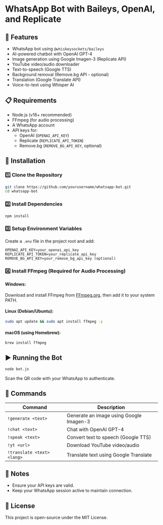 # WhatsApp Bot with Baileys, OpenAI, and Replicate

## 📌 Features
- WhatsApp bot using `@whiskeysockets/baileys`
- AI-powered chatbot with OpenAI GPT-4
- Image generation using Google Imagen-3 (Replicate API)
- YouTube video/audio downloader
- Text-to-speech (Google TTS)
- Background removal (Remove.bg API - optional)
- Translation (Google Translate API)
- Voice-to-text using Whisper AI

## 📋 Requirements
- Node.js (v16+ recommended)
- FFmpeg (for audio processing)
- A WhatsApp account
- API keys for:
  - OpenAI (`OPENAI_API_KEY`)
  - Replicate (`REPLICATE_API_TOKEN`)
  - Remove.bg (`REMOVE_BG_API_KEY`, optional)

## 🚀 Installation

### 1️⃣ Clone the Repository
```sh
git clone https://github.com/yourusername/whatsapp-bot.git
cd whatsapp-bot
```

### 2️⃣ Install Dependencies
```sh
npm install
```

### 3️⃣ Setup Environment Variables
Create a `.env` file in the project root and add:
```env
OPENAI_API_KEY=your_openai_api_key
REPLICATE_API_TOKEN=your_replicate_api_key
REMOVE_BG_API_KEY=your_remove_bg_api_key (optional)
```

### 4️⃣ Install FFmpeg (Required for Audio Processing)
#### Windows:
Download and install FFmpeg from [FFmpeg.org](https://ffmpeg.org/download.html), then add it to your system PATH.
#### Linux (Debian/Ubuntu):
```sh
sudo apt update && sudo apt install ffmpeg -y
```
#### macOS (using Homebrew):
```sh
brew install ffmpeg
```

## ▶️ Running the Bot
```sh
node bot.js
```
Scan the QR code with your WhatsApp to authenticate.

## 📜 Commands
| Command        | Description                                  |
|---------------|----------------------------------------------|
| `!generate <text>` | Generate an image using Google Imagen-3  |
| `!chat <text>` | Chat with OpenAI GPT-4                     |
| `!speak <text>` | Convert text to speech (Google TTS)       |
| `!yt <url>` | Download YouTube video/audio               |
| `!translate <text> <lang>` | Translate text using Google Translate |

## 📌 Notes
- Ensure your API keys are valid.
- Keep your WhatsApp session active to maintain connection.

## 📄 License
This project is open-source under the MIT License.

